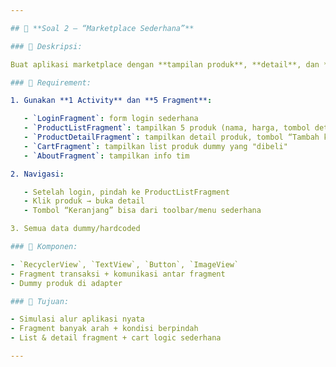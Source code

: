 ```yaml
---

## 👥 **Soal 2 – “Marketplace Sederhana”**

### 📌 Deskripsi:

Buat aplikasi marketplace dengan **tampilan produk**, **detail**, dan **keranjang belanja (dummy)**.

### 🧩 Requirement:

1. Gunakan **1 Activity** dan **5 Fragment**:

   - `LoginFragment`: form login sederhana
   - `ProductListFragment`: tampilkan 5 produk (nama, harga, tombol detail)
   - `ProductDetailFragment`: tampilkan detail produk, tombol “Tambah ke Keranjang”
   - `CartFragment`: tampilkan list produk dummy yang "dibeli"
   - `AboutFragment`: tampilkan info tim

2. Navigasi:

   - Setelah login, pindah ke ProductListFragment
   - Klik produk → buka detail
   - Tombol “Keranjang” bisa dari toolbar/menu sederhana

3. Semua data dummy/hardcoded

### 🧱 Komponen:

- `RecyclerView`, `TextView`, `Button`, `ImageView`
- Fragment transaksi + komunikasi antar fragment
- Dummy produk di adapter

### 🎯 Tujuan:

- Simulasi alur aplikasi nyata
- Fragment banyak arah + kondisi berpindah
- List & detail fragment + cart logic sederhana

---
```

